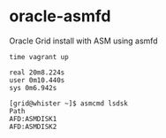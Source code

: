 # oracle-asmfd
Oracle Grid install with ASM using asmfd

```
time vagrant up

real 20m8.224s
user 0m10.440s
sys 0m6.942s
```

```
[grid@whister ~]$ asmcmd lsdsk
Path
AFD:ASMDISK1
AFD:ASMDISK2
```
